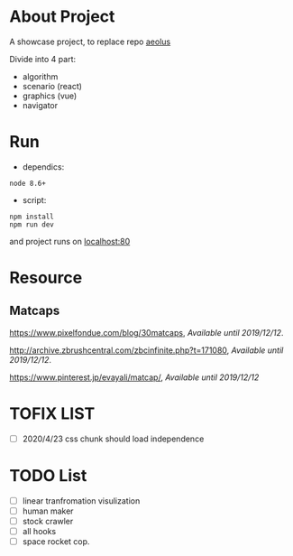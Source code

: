 
# About Project
A showcase project, to replace repo [aeolus](https://github.com/Astroleander/weboratory)

Divide into 4 part:
- algorithm
- scenario (react)
- graphics (vue)
- navigator

# Run
+ dependics:
```
node 8.6+
```
+ script:
```
npm install
npm run dev
```
and project runs on [localhost:80](http://localhost/)
# Resource
## Matcaps
https://www.pixelfondue.com/blog/30matcaps, *Available until 2019/12/12*.

http://archive.zbrushcentral.com/zbcinfinite.php?t=171080, *Available until 2019/12/12*.

https://www.pinterest.jp/evayali/matcap/, *Available until 2019/12/12*

# TOFIX LIST
+ [ ] 2020/4/23 css chunk should load independence

# TODO List
+ [ ] linear tranfromation visulization
+ [ ] human maker
+ [ ] stock crawler
+ [ ] all hooks
+ [ ] space rocket cop.

